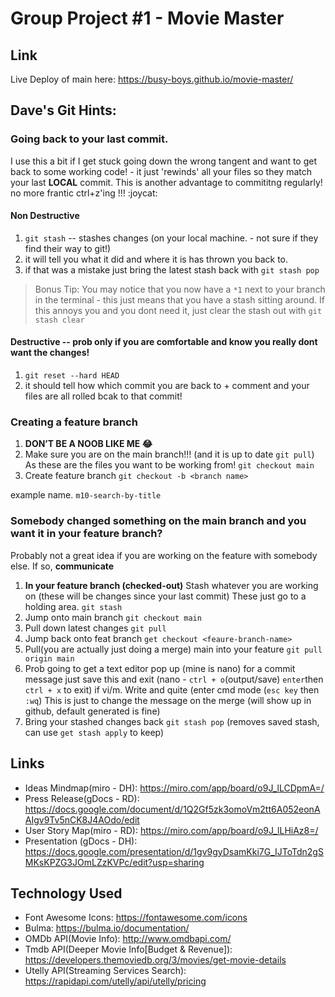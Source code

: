 # Group Project #1 - Movie Master
## Link
Live Deploy of main here: https://busy-boys.github.io/movie-master/

## Dave's Git Hints:
### Going back to your last commit.
I use this a bit if I get stuck going down the wrong tangent and want to get back to some working code! - it just 'rewinds' all your files so they match your last **LOCAL** commit. This is another advantage to commititng regularly! no more frantic ctrl+z'ing !!! :joycat: 

#### Non Destructive
1. `git stash` -- stashes changes (on your local machine. - not sure if they find their way to git!)
2. it will tell you what it did and where it is has thrown you back to.
3. if that was a mistake just bring the latest stash back with `git stash pop`

>Bonus Tip:
You may notice that you now have a `*1` next to your branch in the terminal - this just means that you have a stash sitting around.
If this annoys you and you dont need it, just clear the stash out with `git stash clear`

#### Destructive -- prob only if you are comfortable and know you really dont want the changes! 
1. `git reset --hard HEAD`
2. it should tell how which commit you are back to + comment and your files are all rolled bcak to that commit! 

### Creating a feature branch

1. **DON’T BE A NOOB LIKE ME 😂** 
2. Make sure you are on the main branch!!! (and it is up to date `git pull`) As these are the files you want to be working from! `git checkout main`
3. Create feature branch `git checkout -b <branch name>`

example name. `m10-search-by-title`

### Somebody changed something on the main branch and you want it in your feature branch?
Probably not a great idea if you are working on the feature with somebody else. If so, **communicate** 

1. **In your feature branch (checked-out)** Stash whatever you are working on (these will be changes since your last commit) These just go to a holding area. `git stash`
2. Jump onto main branch `git checkout main`
3. Pull down latest changes `git pull`
4. Jump back onto feat branch `get checkout <feaure-branch-name>`
5. Pull(you are actually just doing a merge) main into your feature `git pull origin main`
6. Prob going to get a text editor pop up (mine is nano) for a commit message just save this and exit (nano - `ctrl + o`(output/save) `enter`then `ctrl + x` to exit) if vi/m. Write and quite (enter cmd mode (`esc key` then `:wq`) This is just to change the message on the merge (will show up in github, default generated is fine)
7.  Bring your stashed changes back `git stash pop` (removes saved stash, can use `get stash apply` to keep)

## Links
- Ideas Mindmap(miro - DH): https://miro.com/app/board/o9J_lLCDpmA=/
- Press Release(gDocs - RD): https://docs.google.com/document/d/1Q2Gf5zk3omoVm2tt6A052eonAAIgv9Tv5nCK8J4AOdo/edit
- User Story Map(miro - RD): https://miro.com/app/board/o9J_lLHiAz8=/
- Presentation (gDocs - DH): https://docs.google.com/presentation/d/1gv9gyDsamKki7G_IJToTdn2gSMKsKPZG3JOmLZzKVPc/edit?usp=sharing

## Technology Used
- Font Awesome Icons: https://fontawesome.com/icons
- Bulma: https://bulma.io/documentation/
- OMDb API(Movie Info): http://www.omdbapi.com/
- Tmdb API(Deeper Movie Info[Budget & Revenue]): https://developers.themoviedb.org/3/movies/get-movie-details
- Utelly API(Streaming Services Search): https://rapidapi.com/utelly/api/utelly/pricing
